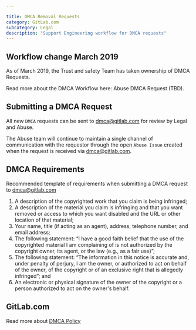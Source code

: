 ```yaml
---

title: DMCA Removal Requests
category: GitLab.com
subcategory: Legal
description: "Support Engineering workflow for DMCA requests"
---
```




## Workflow change March 2019

As of March 2019, the Trust and safety Team has taken ownership of DMCA Requests.

Read more about the DMCA Workflow here: Abuse DMCA Request (TBD).

## Submitting a DMCA Request

All new `DMCA` requests can be sent to <dmca@gitlab.com> for review by Legal and Abuse.

The Abuse team will continue to maintain a single channel of communication with the requestor through the open `Abuse Issue` created when the request is received via <dmca@gitlab.com>.

## DMCA Requirements

Recommended template of requirements when submitting a DMCA request to <dmca@gitlab.com>

1. A description of the copyrighted work that you claim is being infringed;
1. A description of the material you claim is infringing and that you want removed or access to which you want disabled and the URL or other location of that material;
1. Your name, title (if acting as an agent), address, telephone number, and email address;
1. The following statement: “I have a good faith belief that the use of the copyrighted material I am complaining of is not authorized by the copyright owner, its agent, or the law (e.g., as a fair use)”;
1. The following statement: “The information in this notice is accurate and, under penalty of perjury, I am the owner, or authorized to act on behalf of the owner, of the copyright or of an exclusive right that is allegedly infringed”; and
1. An electronic or physical signature of the owner of the copyright or a person authorized to act on the owner's behalf.

## GitLab.com

Read more about [DMCA Policy](https://about.gitlab.com/handbook/dmca/)
